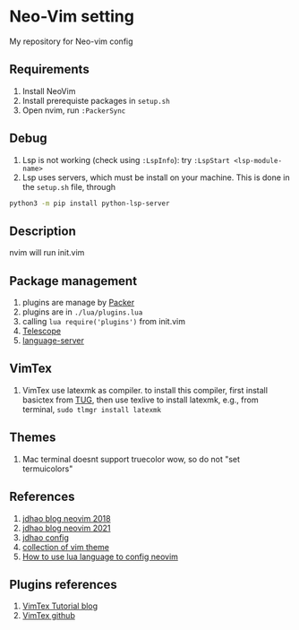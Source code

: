 # Neo-Vim setting

My repository for Neo-vim config

## Requirements

1. Install NeoVim
2. Install prerequiste packages in `setup.sh`
3. Open nvim, run `:PackerSync`

## Debug

1. Lsp is not working (check using `:LspInfo`): try `:LspStart <lsp-module-name>`
2. Lsp uses servers, which must be install on your machine.
This is done in the `setup.sh` file, through
```bash
python3 -m pip install python-lsp-server
```

## Description

nvim will run init.vim

## Package management

1. plugins are manage by [Packer](https://github.com/wbthomason/packer.nvim)
2. plugins are in `./lua/plugins.lua`
3. calling `lua require('plugins')` from init.vim
4. [Telescope](https://github.com/nvim-telescope/telescope.nvim)
5. [language-server](https://github.com/hrsh7th/nvim-cmp)

## VimTex

1. VimTex use latexmk as compiler. to install this compiler, first install basictex from
[TUG](https://www.tug.org/mactex/morepackages.html), then use texlive to install latexmk, e.g.,
from terminal, `sudo tlmgr install latexmk`

## Themes

1. Mac terminal doesnt support truecolor wow, so do not "set termuicolors"

## References
1. [jdhao blog neovim 2018](https://jdhao.github.io/2018/12/24/centos_nvim_install_use_guide_en/)
2. [jdhao blog neovim 2021](https://jdhao.github.io/2021/12/31/using_nvim_after_three_years)
3. [jdhao config](https://github.com/jdhao/nvim-config)
4. [collection of vim theme](https://vimcolorschemes.com/)
5. [How to use lua language to config neovim](https://github.com/nanotee/nvim-lua-guide)

## Plugins references
1. [VimTex Tutorial blog](https://www.ejmastnak.com/tutorials/vim-latex/vimtex.html)
2. [VimTex github](https://github.com/lervag/vimtex)

